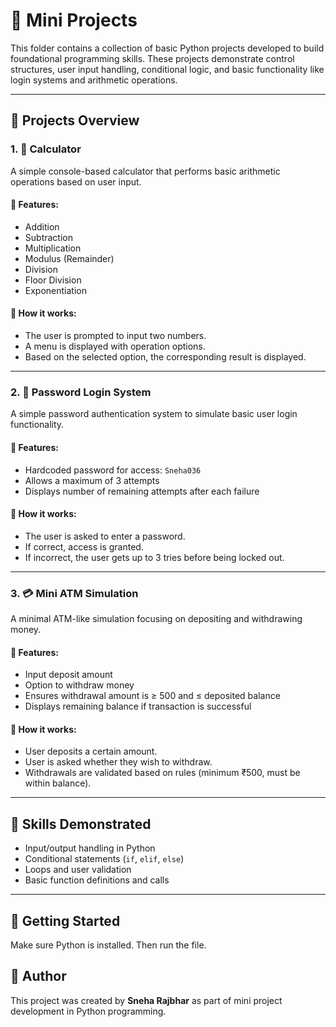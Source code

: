 # 🔢 Mini Projects

This folder contains a collection of basic Python projects developed to build foundational programming skills. These projects demonstrate control structures, user input handling, conditional logic, and basic functionality like login systems and arithmetic operations.

---

## 📁 Projects Overview

### 1. 🧮 Calculator

A simple console-based calculator that performs basic arithmetic operations based on user input.

#### 🔧 Features:
- Addition
- Subtraction
- Multiplication
- Modulus (Remainder)
- Division
- Floor Division
- Exponentiation

#### 📌 How it works:
- The user is prompted to input two numbers.
- A menu is displayed with operation options.
- Based on the selected option, the corresponding result is displayed.

---

### 2. 🔐 Password Login System

A simple password authentication system to simulate basic user login functionality.

#### 🔧 Features:
- Hardcoded password for access: `Sneha036`
- Allows a maximum of 3 attempts
- Displays number of remaining attempts after each failure

#### 📌 How it works:
- The user is asked to enter a password.
- If correct, access is granted.
- If incorrect, the user gets up to 3 tries before being locked out.

---

### 3. 💳 Mini ATM Simulation

A minimal ATM-like simulation focusing on depositing and withdrawing money.

#### 🔧 Features:
- Input deposit amount
- Option to withdraw money
- Ensures withdrawal amount is ≥ 500 and ≤ deposited balance
- Displays remaining balance if transaction is successful

#### 📌 How it works:
- User deposits a certain amount.
- User is asked whether they wish to withdraw.
- Withdrawals are validated based on rules (minimum ₹500, must be within balance).

---

## 🧠 Skills Demonstrated

- Input/output handling in Python
- Conditional statements (`if`, `elif`, `else`)
- Loops and user validation
- Basic function definitions and calls

---

## 🚀 Getting Started

Make sure Python is installed. Then run the file.

## 👤 Author

This project was created by **Sneha Rajbhar** as part of mini project development in Python programming.

